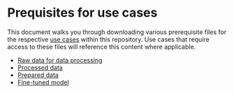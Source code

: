 # Prequisites for use cases

This document walks you through downloading various prerequisite files for the
respective [use cases](/use-cases) within this repository. Use cases that
require access to these files will reference this content where applicable.

- [Raw data for data processing](/use-cases/prerequisites/raw-data.md)
- [Processed data](/use-cases/prerequisites/processed-data.md)
- [Prepared data](/use-cases/prerequisites/prepared-data.md)
- [Fine-tuned model](/use-cases/prerequisites/fine-tuned-model.md)

